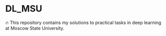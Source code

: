 # DL_MSU
:fire: This repository contains my solutions to practical tasks in deep learning at Moscow State University.

